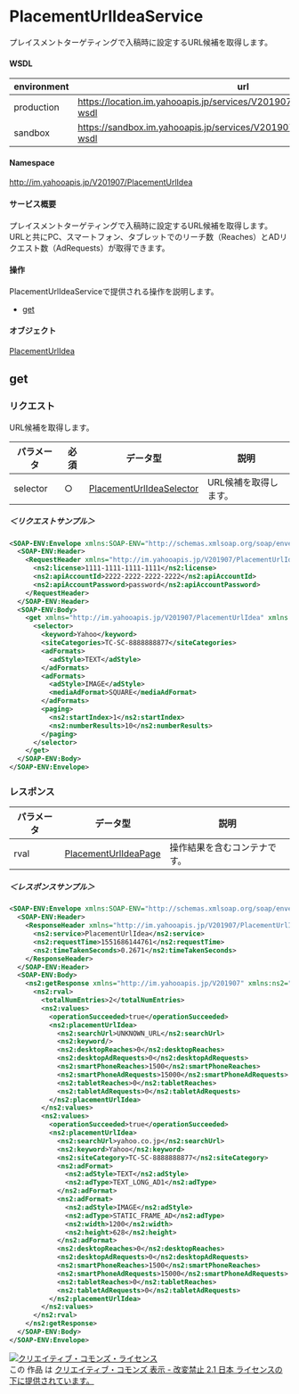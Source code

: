 # PlacementUrlIdeaService
プレイスメントターゲティングで入稿時に設定するURL候補を取得します。
#### WSDL
| environment | url |
|---|---|
| production  | https://location.im.yahooapis.jp/services/V201907/PlacementUrlIdeaService?wsdl|
| sandbox  | https://sandbox.im.yahooapis.jp/services/V201907/PlacementUrlIdeaService?wsdl|
#### Namespace
http://im.yahooapis.jp/V201907/PlacementUrlIdea
#### サービス概要
プレイスメントターゲティングで入稿時に設定するURL候補を取得します。<br>
URLと共にPC、スマートフォン、タブレットでのリーチ数（Reaches）とADリクエスト数（AdRequests）が取得できます。
#### 操作
PlacementUrlIdeaServiceで提供される操作を説明します。

+ [get](#get)

#### オブジェクト
[PlacementUrlIdea](../data/PlacementUrlIdea)

## get

### リクエスト
URL候補を取得します。

| パラメータ | 必須 | データ型 | 説明 |
|---|---|---|---|
| selector | ○ | [PlacementUrlIdeaSelector](../data/PlacementUrlIdea/PlacementUrlIdeaSelector.md) | URL候補を取得します。 |

##### ＜リクエストサンプル＞
```xml
<SOAP-ENV:Envelope xmlns:SOAP-ENV="http://schemas.xmlsoap.org/soap/envelope/">
  <SOAP-ENV:Header>
    <RequestHeader xmlns="http://im.yahooapis.jp/V201907/PlacementUrlIdea" xmlns:ns2="http://im.yahooapis.jp/V201907">
      <ns2:license>1111-1111-1111-1111</ns2:license>
      <ns2:apiAccountId>2222-2222-2222-2222</ns2:apiAccountId>
      <ns2:apiAccountPassword>password</ns2:apiAccountPassword>
    </RequestHeader>
  </SOAP-ENV:Header>
  <SOAP-ENV:Body>
    <get xmlns="http://im.yahooapis.jp/V201907/PlacementUrlIdea" xmlns:ns2="http://im.yahooapis.jp/V201907">
      <selector>
        <keyword>Yahoo</keyword>
        <siteCategories>TC-SC-8888888877</siteCategories>
        <adFormats>
          <adStyle>TEXT</adStyle>
        </adFormats>
        <adFormats>
          <adStyle>IMAGE</adStyle>
          <mediaAdFormat>SQUARE</mediaAdFormat>
        </adFormats>
        <paging>
          <ns2:startIndex>1</ns2:startIndex>
          <ns2:numberResults>10</ns2:numberResults>
        </paging>
      </selector>
    </get>
  </SOAP-ENV:Body>
</SOAP-ENV:Envelope>
```

### レスポンス
| パラメータ | データ型 | 説明 |
|---|---|---|
| rval | [PlacementUrlIdeaPage](../data/PlacementUrlIdea/PlacementUrlIdeaPage.md) | 操作結果を含むコンテナです。 |

##### ＜レスポンスサンプル＞
```xml
<SOAP-ENV:Envelope xmlns:SOAP-ENV="http://schemas.xmlsoap.org/soap/envelope/">
  <SOAP-ENV:Header>
    <ResponseHeader xmlns="http://im.yahooapis.jp/V201907/PlacementUrlIdea" xmlns:ns2="http://im.yahooapis.jp/V201907">
      <ns2:service>PlacementUrlIdea</ns2:service>
      <ns2:requestTime>1551686144761</ns2:requestTime>
      <ns2:timeTakenSeconds>0.2671</ns2:timeTakenSeconds>
    </ResponseHeader>
  </SOAP-ENV:Header>
  <SOAP-ENV:Body>
    <ns2:getResponse xmlns="http://im.yahooapis.jp/V201907" xmlns:ns2="http://im.yahooapis.jp/V201907/PlacementUrlIdea">
      <ns2:rval>
        <totalNumEntries>2</totalNumEntries>
        <ns2:values>
          <operationSucceeded>true</operationSucceeded>
          <ns2:placementUrlIdea>
            <ns2:searchUrl>UNKNOWN_URL</ns2:searchUrl>
            <ns2:keyword/>
            <ns2:desktopReaches>0</ns2:desktopReaches>
            <ns2:desktopAdRequests>0</ns2:desktopAdRequests>
            <ns2:smartPhoneReaches>1500</ns2:smartPhoneReaches>
            <ns2:smartPhoneAdRequests>15000</ns2:smartPhoneAdRequests>
            <ns2:tabletReaches>0</ns2:tabletReaches>
            <ns2:tabletAdRequests>0</ns2:tabletAdRequests>
          </ns2:placementUrlIdea>
        </ns2:values>
        <ns2:values>
          <operationSucceeded>true</operationSucceeded>
          <ns2:placementUrlIdea>
            <ns2:searchUrl>yahoo.co.jp</ns2:searchUrl>
            <ns2:keyword>Yahoo</ns2:keyword>
            <ns2:siteCategory>TC-SC-8888888877</ns2:siteCategory>
            <ns2:adFormat>
              <ns2:adStyle>TEXT</ns2:adStyle>
              <ns2:adType>TEXT_LONG_AD1</ns2:adType>
            </ns2:adFormat>
            <ns2:adFormat>
              <ns2:adStyle>IMAGE</ns2:adStyle>
              <ns2:adType>STATIC_FRAME_AD</ns2:adType>
              <ns2:width>1200</ns2:width>
              <ns2:height>628</ns2:height>
            </ns2:adFormat>
            <ns2:desktopReaches>0</ns2:desktopReaches>
            <ns2:desktopAdRequests>0</ns2:desktopAdRequests>
            <ns2:smartPhoneReaches>1500</ns2:smartPhoneReaches>
            <ns2:smartPhoneAdRequests>15000</ns2:smartPhoneAdRequests>
            <ns2:tabletReaches>0</ns2:tabletReaches>
            <ns2:tabletAdRequests>0</ns2:tabletAdRequests>
          </ns2:placementUrlIdea>
        </ns2:values>
      </ns2:rval>
    </ns2:getResponse>
  </SOAP-ENV:Body>
</SOAP-ENV:Envelope>
```

<a rel="license" href="http://creativecommons.org/licenses/by-nd/2.1/jp/"><img alt="クリエイティブ・コモンズ・ライセンス" style="border-width:0" src="https://i.creativecommons.org/l/by-nd/2.1/jp/88x31.png" /></a><br />この 作品 は <a rel="license" href="http://creativecommons.org/licenses/by-nd/2.1/jp/">クリエイティブ・コモンズ 表示 - 改変禁止 2.1 日本 ライセンスの下に提供されています。</a>
